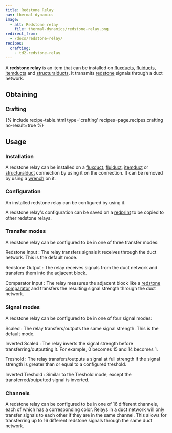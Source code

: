 ```yaml
---
title: Redstone Relay
nav: thermal-dynamics
image:
  - alt: Redstone relay
    file: thermal-dynamics/redstone-relay.png
redirect_from:
  - /docs/redstone-relay/
recipes:
  crafting:
    - td2-redstone-relay
---
```


A **redstone relay** is an item that can be installed on
[fluxducts](/docs/thermal-dynamics/fluxducts/), [fluiducts](/docs/thermal-dynamics/fluiduct/),
[itemducts](/docs/thermal-dynamics/itemduct/) and [structuralducts](/docs/thermal-dynamics/structuralduct/). It
transmits [redstone](https://minecraft.gamepedia.com/Redstone) signals through a
duct network.


Obtaining
--------

### Crafting
{% include recipe-table.html type='crafting' recipes=page.recipes.crafting no-result=true %}


Usage
-----

### Installation
A redstone relay can be installed on a [fluxduct](/docs/thermal-dynamics/fluxducts/),
[fluiduct](/docs/thermal-dynamics/fluiduct/), [itemduct](/docs/thermal-dynamics/itemduct/) or
[structuralduct](/docs/thermal-dynamics/structuralduct/) connection by using it on the
connection. It can be removed by using a [wrench](/docs/wrenches/) on it.

### Configuration
An installed redstone relay can be configured by using it.

A redstone relay's configuration can be saved on a [redprint](/docs/thermal-foundation/redprint/)
to be copied to other redstone relays.

### Transfer modes
A redstone relay can be configured to be in one of three transfer modes:

Redstone Input
: The relay transfers signals it receives through the duct network. This is the
default mode.

Redstone Output
: The relay receives signals from the duct network and transfers them into the
adjacent block.

Comparator Input
: The relay measures the adjacent block like a [redstone
comparator](https://minecraft.gamepedia.com/Redstone_Comparator) and transfers
the resulting signal strength through the duct network.

### Signal modes
A redstone relay can be configured to be in one of four signal modes:

Scaled
: The relay transfers/outputs the same signal strength. This is the default
mode.

Inverted Scaled
: The relay inverts the signal strength before transferring/outputting it. For
example, 0 becomes 15 and 14 becomes 1.

Treshold
: The relay transfers/outputs a signal at full strength if the signal strength
is greater than or equal to a configured treshold.

Inverted Treshold
: Similar to the Treshold mode, except the transferred/outputted signal is
inverted.

### Channels
A redstone relay can be configured to be in one of 16 different channels, each
of which has a corresponding color. Relays in a duct network will only transfer
signals to each other if they are in the same channel. This allows for
transferring up to 16 different redstone signals through the same duct network.
